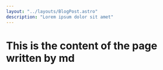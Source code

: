 ```yaml
---
layout: "../layouts/BlogPost.astro"
description: "Lorem ipsum dolor sit amet"
---
```


# This is the content of the page written by md
